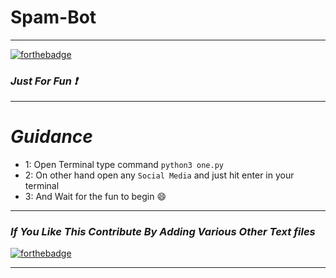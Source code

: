 # Spam-Bot 
- - -
[![forthebadge ](https://forthebadge.com/images/badges/made-with-python.svg)](https://forthebadge.com)
### *Just For Fun :heavy_exclamation_mark:*
- - -
# *Guidance*
  - 1: Open Terminal type command `python3 one.py`
  - 2: On other hand open any `Social Media` and just hit enter in your terminal 
  - 3: And Wait for the fun to begin :smile:
- - - 
### *If You Like This Contribute By Adding Various Other Text files*

[![forthebadge](https://forthebadge.com/images/badges/built-with-love.svg)](https://forthebadge.com)
- - -
